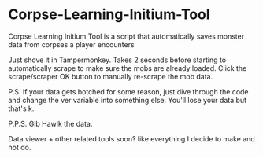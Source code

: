 # Corpse-Learning-Initium-Tool
Corpse Learning Initium Tool is a script that automatically saves monster data from corpses a player encounters


Just shove it in Tampermonkey. Takes 2 seconds before starting to automatically scrape to make sure the mobs are already loaded.
Click the scrape/scraper OK button to manually re-scrape the mob data.

P.S. If your data gets botched for some reason, just dive through the code and change the ver variable into something else. You'll lose your data but that's k.

P.P.S. Gib Hawlk the data.

Data viewer + other related tools soon? like everything I decide to make and not do.
